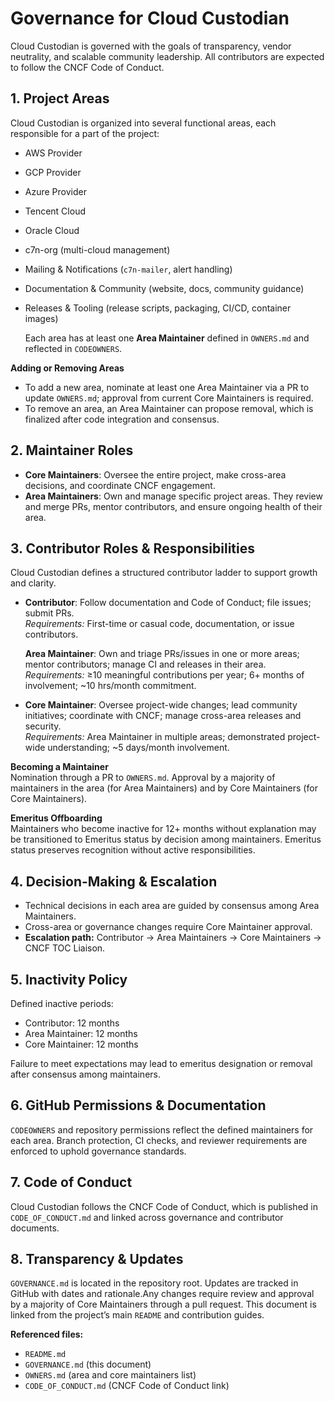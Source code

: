 # Governance for Cloud Custodian
Cloud Custodian is governed with the goals of transparency, vendor neutrality, and scalable community leadership. All contributors are expected to follow the CNCF Code of Conduct.
## 1. Project Areas

Cloud Custodian is organized into several functional areas, each responsible for a part of the project:

- AWS Provider  
- GCP Provider  
- Azure Provider  
- Tencent Cloud  
- Oracle Cloud  
- c7n-org (multi-cloud management)  
- Mailing & Notifications (`c7n-mailer`, alert handling)  
- Documentation & Community (website, docs, community guidance)  
- Releases & Tooling (release scripts, packaging, CI/CD, container images)

  Each area has at least one **Area Maintainer** defined in `OWNERS.md` and reflected in `CODEOWNERS`.

**Adding or Removing Areas**  
- To add a new area, nominate at least one Area Maintainer via a PR to update `OWNERS.md`; approval from current Core Maintainers is required.  
- To remove an area, an Area Maintainer can propose removal, which is finalized after code integration and consensus.

## 2. Maintainer Roles

- **Core Maintainers**: Oversee the entire project, make cross-area decisions, and coordinate CNCF engagement.  
- **Area Maintainers**: Own and manage specific project areas. They review and merge PRs, mentor contributors, and ensure ongoing health of their area.

## 3. Contributor Roles & Responsibilities

Cloud Custodian defines a structured contributor ladder to support growth and clarity.

- **Contributor**: Follow documentation and Code of Conduct; file issues; submit PRs.  
  *Requirements:* First-time or casual code, documentation, or issue contributors.
  
   **Area Maintainer**: Own and triage PRs/issues in one or more areas; mentor contributors; manage CI and releases in their area.  
  *Requirements:* ≥10 meaningful contributions per year; 6+ months of involvement; ~10 hrs/month commitment.

- **Core Maintainer**: Oversee project-wide changes; lead community initiatives; coordinate with CNCF; manage cross-area releases and security.  
  *Requirements:* Area Maintainer in multiple areas; demonstrated project-wide understanding; ~5 days/month involvement.

**Becoming a Maintainer**  
Nomination through a PR to `OWNERS.md`. Approval by a majority of maintainers in the area (for Area Maintainers) and by Core Maintainers (for Core Maintainers).

**Emeritus Offboarding**  
Maintainers who become inactive for 12+ months without explanation may be transitioned to Emeritus status by decision among maintainers. Emeritus status preserves recognition without active responsibilities.

## 4. Decision-Making & Escalation

- Technical decisions in each area are guided by consensus among Area Maintainers.  
- Cross-area or governance changes require Core Maintainer approval.  
- **Escalation path:** Contributor → Area Maintainers → Core Maintainers → CNCF TOC Liaison.

## 5. Inactivity Policy

Defined inactive periods:  
- Contributor: 12 months  
- Area Maintainer: 12 months  
- Core Maintainer: 12 months  

Failure to meet expectations may lead to emeritus designation or removal after consensus among maintainers.

## 6. GitHub Permissions & Documentation

`CODEOWNERS` and repository permissions reflect the defined maintainers for each area. Branch protection, CI checks, and reviewer requirements are enforced to uphold governance standards.

## 7. Code of Conduct

Cloud Custodian follows the CNCF Code of Conduct, which is published in `CODE_OF_CONDUCT.md` and linked across governance and contributor documents.

## 8. Transparency & Updates
`GOVERNANCE.md` is located in the repository root. Updates are tracked in GitHub with dates and rationale.Any changes require review and approval by a majority of Core Maintainers through a pull request. This document is linked from the project’s main `README` and contribution guides.


**Referenced files:**  
- `README.md`  
- `GOVERNANCE.md` (this document)  
- `OWNERS.md` (area and core maintainers list)  
- `CODE_OF_CONDUCT.md` (CNCF Code of Conduct link)
